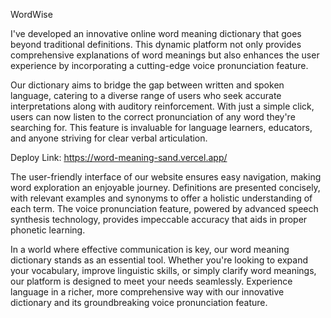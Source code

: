 WordWise

I've developed an innovative online word meaning dictionary that goes beyond traditional definitions. This dynamic platform not only provides comprehensive explanations of word meanings but also enhances the user experience by incorporating a cutting-edge voice pronunciation feature.

Our dictionary aims to bridge the gap between written and spoken language, catering to a diverse range of users who seek accurate interpretations along with auditory reinforcement. With just a simple click, users can now listen to the correct pronunciation of any word they're searching for. This feature is invaluable for language learners, educators, and anyone striving for clear verbal articulation.

Deploy Link: https://word-meaning-sand.vercel.app/

The user-friendly interface of our website ensures easy navigation, making word exploration an enjoyable journey. Definitions are presented concisely, with relevant examples and synonyms to offer a holistic understanding of each term. The voice pronunciation feature, powered by advanced speech synthesis technology, provides impeccable accuracy that aids in proper phonetic learning.

In a world where effective communication is key, our word meaning dictionary stands as an essential tool. Whether you're looking to expand your vocabulary, improve linguistic skills, or simply clarify word meanings, our platform is designed to meet your needs seamlessly. Experience language in a richer, more comprehensive way with our innovative dictionary and its groundbreaking voice pronunciation feature.


